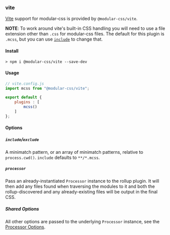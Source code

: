 ### vite

[Vite](https://vitejs.dev) support for modular-css is provided by `@modular-css/vite`.

**NOTE**: To work around vite's built-in CSS handling you will need to use a file extension other than `.css` for modular-css files. The default for this plugin is `.mcss`, but you can use [`include`](#bundlers-vite-options-includeexclude) to change that.

#### Install

```shell
> npm i @modular-css/vite --save-dev
```

#### Usage

```javascript
// vite.config.js
import mcss from "@modular-css/vite";

export default {
    plugins : [
        mcss()
    ]
};
```

#### Options

##### `include`/`exclude`

A minimatch pattern, or an array of minimatch patterns, relative to `process.cwd()`. `include` defaults to `**/*.mcss`.

##### `processor`

Pass an already-instantiated `Processor` instance to the rollup plugin. It will then add any files found when traversing the modules to it and both the rollup-discovered and any already-existing files will be output in the final CSS.

##### Shared Options

All other options are passed to the underlying `Processor` instance, see the [Processor Options](#processor-options).
